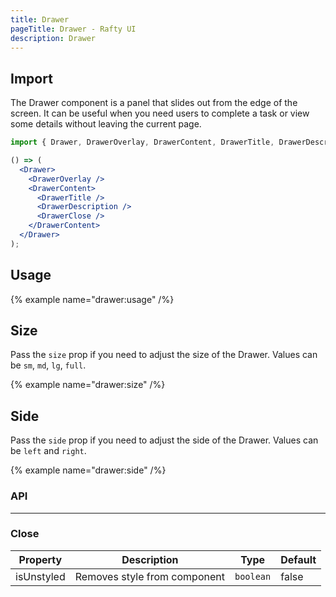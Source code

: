 ```yaml
---
title: Drawer
pageTitle: Drawer - Rafty UI
description: Drawer
---
```


## Import

The Drawer component is a panel that slides out from the edge of the screen. It can be useful when you need users to complete a task or view some details without leaving the current page.

```jsx
import { Drawer, DrawerOverlay, DrawerContent, DrawerTitle, DrawerDescription } from "@rafty/ui";

() => (
  <Drawer>
    <DrawerOverlay />
    <DrawerContent>
      <DrawerTitle />
      <DrawerDescription />
      <DrawerClose />
    </DrawerContent>
  </Drawer>
);
```

## Usage

{% example name="drawer:usage" /%}

## Size

Pass the `size` prop if you need to adjust the size of the Drawer. Values can be `sm`, `md`, `lg`, `full`.

{% example name="drawer:size" /%}

## Side

Pass the `side` prop if you need to adjust the side of the Drawer. Values can be `left` and `right`.

{% example name="drawer:side" /%}

### API

---

### Close

| Property   | Description                  | Type      | Default |
| ---------- | ---------------------------- | --------- | ------- |
| isUnstyled | Removes style from component | `boolean` | false   |
